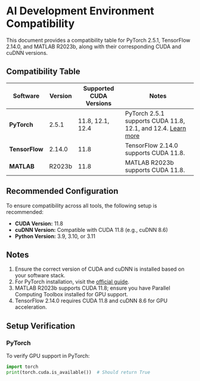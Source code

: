 # AI Development Environment Compatibility

This document provides a compatibility table for PyTorch 2.5.1, TensorFlow 2.14.0, and MATLAB R2023b, along with their corresponding CUDA and cuDNN versions.

## Compatibility Table

| Software         | Version          | Supported CUDA Versions | Notes                                                                                   |
|------------------|------------------|-------------------------|-----------------------------------------------------------------------------------------|
| **PyTorch**      | 2.5.1            | 11.8, 12.1, 12.4        | PyTorch 2.5.1 supports CUDA 11.8, 12.1, and 12.4. [Learn more](https://pytorch.org/get-started/locally/) |
| **TensorFlow**   | 2.14.0           | 11.8                    | TensorFlow 2.14.0 supports CUDA 11.8.                                                   |
| **MATLAB**       | R2023b           | 11.8                    | MATLAB R2023b supports CUDA 11.8.                                                      |

## Recommended Configuration

To ensure compatibility across all tools, the following setup is recommended:

- **CUDA Version:** 11.8
- **cuDNN Version:** Compatible with CUDA 11.8 (e.g., cuDNN 8.6)
- **Python Version:** 3.9, 3.10, or 3.11

## Notes

1. Ensure the correct version of CUDA and cuDNN is installed based on your software stack.
2. For PyTorch installation, visit the [official guide](https://pytorch.org/get-started/locally/).
3. MATLAB R2023b supports CUDA 11.8; ensure you have Parallel Computing Toolbox installed for GPU support.
4. TensorFlow 2.14.0 requires CUDA 11.8 and cuDNN 8.6 for GPU acceleration.

## Setup Verification

### PyTorch
To verify GPU support in PyTorch:
```python
import torch
print(torch.cuda.is_available())  # Should return True
```
